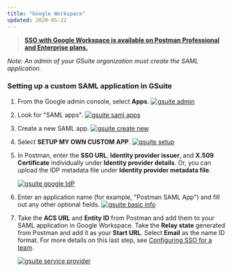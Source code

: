 ```yaml
---
title: "Google Workspace"
updated: 2020-05-22
---
```


> **[SSO with Google Workspace is available on Postman Professional and Enterprise plans.](https://www.postman.com/pricing)**

*Note: An admin of your GSuite organization must create the SAML application.*

### Setting up a custom SAML application in GSuite

1. From the Google admin console, select **Apps**.
   [![gsuite admin](https://assets.postman.com/postman-docs/gsuite_admin.png)](https://assets.postman.com/postman-docs/gsuite_admin.png)

1. Look for "SAML apps".
   [![gsuite saml apps](https://assets.postman.com/postman-docs/gsuite_saml_apps.png)](https://assets.postman.com/postman-docs/gsuite_saml_apps.png)

1. Create a new SAML app.
   [![gsuite create new](https://assets.postman.com/postman-docs/gsuite_create_new.png)](https://assets.postman.com/postman-docs/gsuite_create_new.png)

1. Select **SETUP MY OWN CUSTOM APP**.
   [![gsuite setup](https://assets.postman.com/postman-docs/gsuite_setup.png)](https://assets.postman.com/postman-docs/gsuite_setup.png)

1. In Postman, enter the **SSO URL**, **Identity provider issuer**, and **X.509 Certificate** individually under **Identity provider details**. Or, you can upload the IDP metadata file under **Identity provider metadata file**.

   [![gsuite google IdP](https://assets.postman.com/postman-docs/gsuite_google_IdP.png)](https://assets.postman.com/postman-docs/gsuite_google_IdP.png)

1. Enter an application name (for example, "Postman SAML App") and fill out any other optional fields.
   [![gsuite basic info](https://assets.postman.com/postman-docs/gsuite_basic_info.png)](https://assets.postman.com/postman-docs/gsuite_basic_info.png)

1. Take the **ACS URL** and **Entity ID** from Postman and add them to your SAML application in Google Workspace. Take the **Relay state** generated from Postman and add it as your **Start URL**. Select **Email** as the name ID format. For more details on this last step, see [Configuring SSO for a team](/docs/administration/sso/admin-sso/).

    [![gsuite service provider](https://assets.postman.com/postman-docs/gsuite_service_provider.png)](https://assets.postman.com/postman-docs/gsuite_service_provider.png)
